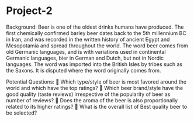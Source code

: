 # Project-2

Background:
Beer is one of the oldest drinks humans have produced. The first chemically confirmed barley beer dates back to the 5th millennium BC in Iran, and was recorded in the written history of ancient Egypt and Mesopotamia and spread throughout the world.
The word beer comes from old Germanic languages, and is with variations used in continental Germanic languages, bier in German and Dutch, but not in Nordic languages. The word was imported into the British Isles by tribes such as the Saxons. It is disputed where the word originally comes from.

Potential Questions:
	Which type/style of beer is most favored around the world and which have the top ratings?
	Which beer brand/style have the good quality (taste reviews) irrespective of the popularity of beer as number of reviews?
	Does the aroma of the beer is also proportionally related to its higher ratings?
	What is the overall list of Best quality beer to be selected?
